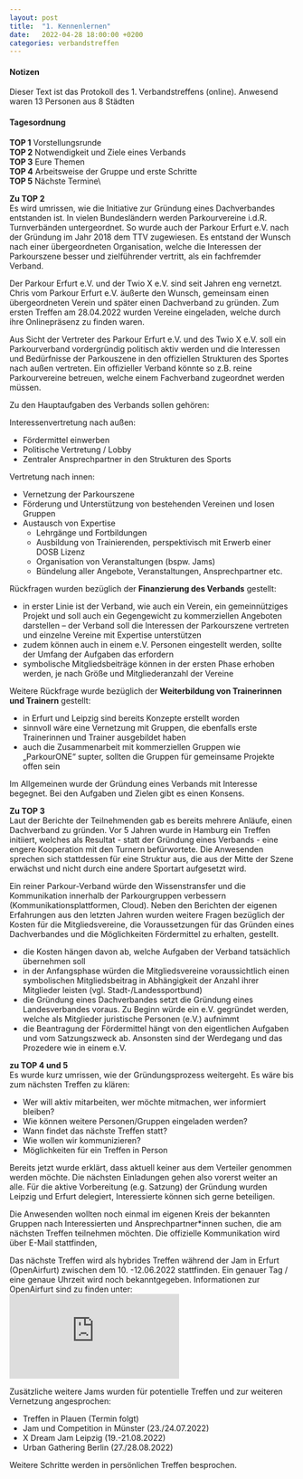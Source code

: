 ```yaml
---
layout: post
title:  "1. Kennenlernen"
date:   2022-04-28 18:00:00 +0200
categories: verbandstreffen
---
```

#### Notizen

Dieser Text ist das Protokoll des 1. Verbandstreffens (online).
Anwesend waren 13 Personen aus 8 Städten


#### Tagesordnung

**TOP 1** Vorstellungsrunde\
**TOP 2** Notwendigkeit und Ziele eines Verbands\
**TOP 3** Eure Themen\
**TOP 4** Arbeitsweise der Gruppe und erste Schritte\
**TOP 5** Nächste Termine\

**Zu TOP 2**\
Es wird umrissen, wie die Initiative zur Gründung eines Dachverbandes entstanden ist. In vielen Bundesländern werden Parkourvereine i.d.R. Turnverbänden untergeordnet. So wurde auch der Parkour Erfurt e.V. nach der Gründung im Jahr 2018 dem TTV zugewiesen. Es entstand der Wunsch nach einer übergeordneten
Organisation, welche die Interessen der Parkourszene besser und zielführender vertritt, als ein fachfremder Verband.

Der Parkour Erfurt e.V. und der Twio X e.V. sind seit Jahren eng vernetzt. Chris vom Parkour Erfurt e.V.
äußerte den Wunsch, gemeinsam einen übergeordneten Verein und später einen Dachverband zu gründen. Zum ersten Treffen am 28.04.2022 wurden Vereine eingeladen, welche durch ihre Onlinepräsenz zu finden waren.

Aus Sicht der Vertreter des Parkour Erfurt e.V. und des Twio X e.V. soll ein Parkourverband vordergründig politisch
aktiv werden und die Interessen und Bedürfnisse der Parkouszene in den offiziellen Strukturen des Sportes nach
außen vertreten. Ein offizieller Verband könnte so z.B. reine Parkourvereine betreuen, welche einem Fachverband
zugeordnet werden müssen.

Zu den Hauptaufgaben des Verbands sollen gehören:

Interessenvertretung nach außen:
- Fördermittel einwerben
- Politische Vertretung / Lobby
- Zentraler Ansprechpartner in den Strukturen des Sports

Vertretung nach innen:
- Vernetzung der Parkourszene
- Förderung und Unterstützung von bestehenden Vereinen und losen Gruppen
- Austausch von Expertise
    - Lehrgänge und Fortbildungen
    - Ausbildung von Trainierenden, perspektivisch mit Erwerb einer DOSB Lizenz
    - Organisation von Veranstaltungen (bspw. Jams)
    - Bündelung aller Angebote, Veranstaltungen, Ansprechpartner etc.

Rückfragen wurden bezüglich der **Finanzierung des Verbands** gestellt:
- in erster Linie ist der Verband, wie auch ein Verein, ein gemeinnütziges Projekt und soll auch ein Gegengewicht
zu kommerziellen Angeboten darstellen – der Verband soll die Interessen der Parkourszene vertreten und
einzelne Vereine mit Expertise unterstützen
- zudem können auch in einem e.V. Personen eingestellt werden, sollte der Umfang der Aufgaben das erfordern
- symbolische Mitgliedsbeiträge können in der ersten Phase erhoben werden, je nach Größe und
Mitgliederanzahl der Vereine


Weitere Rückfrage wurde bezüglich der **Weiterbildung von Trainerinnen und Trainern** gestellt:
- in Erfurt und Leipzig sind bereits Konzepte erstellt worden
- sinnvoll wäre eine Vernetzung mit Gruppen, die ebenfalls erste Trainerinnen und Trainer ausgebildet haben
- auch die Zusammenarbeit mit kommerziellen Gruppen wie „ParkourONE“ supter, sollten die Gruppen für gemeinsame Projekte offen sein

Im Allgemeinen wurde der Gründung eines Verbands mit Interesse begegnet. Bei den Aufgaben und Zielen gibt es einen
Konsens.

**Zu TOP 3**\
Laut der Berichte der Teilnehmenden gab es bereits mehrere Anläufe, einen Dachverband zu gründen. Vor 5 Jahren
wurde in Hamburg ein Treffen initiiert, welches als Resultat - statt der Gründung eines Verbands - eine engere
Kooperation mit den Turnern befürwortete. Die Anwesenden sprechen sich stattdessen für eine Struktur aus, die aus der Mitte der
Szene erwächst und nicht durch eine andere Sportart aufgesetzt wird. 

Ein reiner Parkour-Verband würde den Wissenstransfer und die Kommunikation innerhalb der Parkourgruppen verbessern (Kommunikationsplattformen, Cloud).
Neben den Berichten der eigenen Erfahrungen aus den letzten Jahren wurden weitere Fragen bezüglich der Kosten für die Mitgliedsvereine, die Voraussetzungen für das Gründen eines Dachverbandes und die Möglichkeiten Fördermittel
zu erhalten, gestellt.

- die Kosten hängen davon ab, welche Aufgaben der Verband tatsächlich übernehmen soll
- in der Anfangsphase würden die Mitgliedsvereine voraussichtlich einen symbolischen Mitgliedsbeitrag in
Abhängigkeit der Anzahl ihrer Mitglieder leisten (vgl. Stadt-/Landessportbund)
- die Gründung eines Dachverbandes setzt die Gründung eines Landesverbandes voraus. Zu Beginn würde ein
e.V. gegründet werden, welche als Mitglieder juristische Personen (e.V.) aufnimmt
- die Beantragung der Fördermittel hängt von den eigentlichen Aufgaben und vom Satzungszweck ab. Ansonsten
sind der Werdegang und das Prozedere wie in einem e.V.

**zu TOP 4 und 5**\
Es wurde kurz umrissen, wie der Gründungsprozess weitergeht. Es wäre bis zum nächsten Treffen zu klären:
- Wer will aktiv mitarbeiten, wer möchte mitmachen, wer informiert bleiben?
- Wie können weitere Personen/Gruppen eingeladen werden?
- Wann findet das nächste Treffen statt?
- Wie wollen wir kommunizieren?
- Möglichkeiten für ein Treffen in Person

Bereits jetzt wurde erklärt, dass aktuell keiner aus dem Verteiler genommen werden möchte. Die nächsten Einladungen
gehen also vorerst weiter an alle. Für die aktive Vorbereitung (e.g. Satzung) der Gründung wurden Leipzig und Erfurt
delegiert, Interessierte können sich gerne beteiligen.

Die Anwesenden wollten noch einmal im eigenen Kreis der bekannten Gruppen nach Interessierten und
Ansprechpartner*innen suchen, die am nächsten Treffen teilnehmen möchten. Die offizielle Kommunikation wird über
E-Mail stattfinden,

Das nächste Treffen wird als hybrides Treffen während der Jam in Erfurt (OpenAirfurt) zwischen dem 10. -12.06.2022
stattfinden. Ein genauer Tag / eine genaue Uhrzeit wird noch bekanntgegeben. Informationen zur OpenAirfurt sind zu
finden unter: ![Open Airfurt](https://parkour-erfurt.de/pages/open_airfurt.php)

Zusätzliche weitere Jams wurden für potentielle Treffen und zur weiteren Vernetzung angesprochen:
- Treffen in Plauen (Termin folgt)
- Jam und Competition in Münster (23./24.07.2022)
- X Dream Jam Leipzig (19.-21.08.2022)
- Urban Gathering Berlin (27./28.08.2022)

Weitere Schritte werden in persönlichen Treffen besprochen.